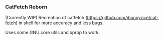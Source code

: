 ### CatFetch Reborn
(Currently WIP)
Recreation of catfetch (<https://github.com/jhonnyrice/cat-fetch>) in shell for more accuracy and less bugs.

Uses some GNU core utils and xprop to work.
